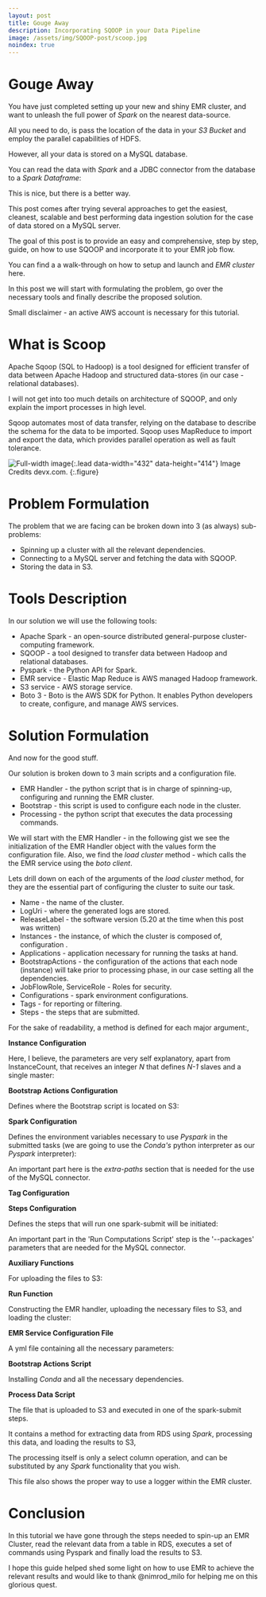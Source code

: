 ```yaml
---
layout: post
title: Gouge Away
description: Incorporating SQOOP in your Data Pipeline
image: /assets/img/SQOOP-post/scoop.jpg
noindex: true
---
```


# Gouge Away

You have just completed setting up your new and shiny EMR cluster, and want to unleash the full power of _Spark_ on the nearest data-source.

All you need to do, is pass the location of the data in your _S3 Bucket_ and employ the parallel capabilities of HDFS.

However, all your data is stored on a MySQL database.

You can read the data with _Spark_ and a JDBC connector from the database to a _Spark Dataframe_:

<script src="https://gist.github.com/wolfenfeld/44bbc180a022dac7aa1cd85a6e56217d.js">
</script>

This is nice, but there is a better way.

This post comes after trying several approaches to get the easiest, cleanest, scalable and best performing data ingestion solution for the case of data stored on a MySQL server.

The goal of this post is to provide an easy and comprehensive, step by step, guide, on how to use SQOOP and incorporate it to your EMR job flow.

You can find a a walk-through on how to setup and launch and _EMR cluster_ here.

In this post we will start with formulating the problem, go over the necessary tools and finally describe the proposed solution.

Small disclaimer - an active AWS account is necessary for this tutorial.

# What is Scoop

Apache Sqoop (SQL to Hadoop) is a tool designed for efficient transfer of data between Apache Hadoop and structured data-stores (in our case - relational databases).

I will not get into too much details on architecture of SQOOP, and only explain the import processes in high level.

Sqoop automates most of data transfer, relying on the database to describe the schema for the data to be imported. Sqoop uses MapReduce to import and export the data, which provides parallel operation as well as fault tolerance.

![Full-width image](https://wolfenfeld.github.io/jewpyter/assets/img/SQOOP-post/sqoop-arch.png){:.lead data-width="432" data-height="414"} Image Credits devx.com. {:.figure}

# Problem Formulation

The problem that we are facing can be broken down into 3 (as always) sub-problems:

- Spinning up a cluster with all the relevant dependencies.
- Connecting to a MySQL server and fetching the data with SQOOP.
- Storing the data in S3.

# Tools Description

In our solution we will use the following tools:

- Apache Spark - an open-source distributed general-purpose cluster-computing framework.
- SQOOP - a tool designed to transfer data between Hadoop and relational databases.
- Pyspark - the Python API for Spark.
- EMR service - Elastic Map Reduce is AWS managed Hadoop framework.
- S3 service - AWS storage service.
- Boto 3 - Boto is the AWS SDK for Python. It enables Python developers to create, configure, and manage AWS services.

# Solution Formulation

And now for the good stuff.

Our solution is broken down to 3 main scripts and a configuration file.

- EMR Handler - the python script that is in charge of spinning-up, configuring and running the EMR cluster.
- Bootstrap - this script is used to configure each node in the cluster.
- Processing - the python script that executes the data processing commands.

We will start with the EMR Handler - in the following gist we see the initialization of the EMR Handler object with the values form the configuration file. Also, we find the _load cluster_ method - which calls the the EMR service using the _boto client_.

<script src="https://gist.github.com/wolfenfeld/7920ff08c4e1e0d4274f752be1a40050.js">
</script>

Lets drill down on each of the arguments of the _load cluster_ method, for they are the essential part of configuring the cluster to suite our task.

- Name - the name of the cluster.
- LogUri - where the generated logs are stored.
- ReleaseLabel - the software version (5.20 at the time when this post was written)
- Instances - the instance, of which the cluster is composed of, configuration .
- Applications - application necessary for running the tasks at hand.
- BootstrapActions - the configuration of the actions that each node (instance) will take prior to processing phase, in our case setting all the dependencies.
- JobFlowRole, ServiceRole - Roles for security.
- Configurations - spark environment configurations.
- Tags - for reporting or filtering.
- Steps - the steps that are submitted.

For the sake of readability, a method is defined for each major argument:,

**Instance Configuration**

Here, I believe, the parameters are very self explanatory, apart from InstanceCount, that receives an integer _N_ that defines _N-1_ slaves and a single master:

<script src="https://gist.github.com/wolfenfeld/e86dcd95f13346a4efd01478ee762a48.js">
</script>

**Bootstrap Actions Configuration**

Defines where the Bootstrap script is located on S3:

<script src="https://gist.github.com/wolfenfeld/09c152c3faa8c7151dd304be18cc1538.js">
</script>

**Spark Configuration**

Defines the environment variables necessary to use _Pyspark_ in the submitted tasks (we are going to use the _Conda's_ python interpreter as our _Pyspark_ interpreter):

<script src="https://gist.github.com/wolfenfeld/99302e69de33e49901990c7a48c6033f.js">
</script>

An important part here is the _extra-paths_ section that is needed for the use of the MySQL connector.

**Tag Configuration**

<script src="https://gist.github.com/wolfenfeld/41a42255bd145f23183cbd46331cfc77.js">
</script>

**Steps Configuration**

Defines the steps that will run one spark-submit will be initiated:

<script src="https://gist.github.com/wolfenfeld/03814c02499f44b48b722379ab3900fd.js">
</script>

An important part in the 'Run Computations Script' step is the '--packages' parameters that are needed for the MySQL connector.

**Auxiliary Functions**

For uploading the files to S3:

<script src="https://gist.github.com/wolfenfeld/72649e2bb2f882d73edbb631f58f095d.js">
</script>

**Run Function**

Constructing the EMR handler, uploading the necessary files to S3, and loading the cluster:

<script src="https://gist.github.com/wolfenfeld/271e6d96e2e6e696147c7562adae3c20.js">
</script>

**EMR Service Configuration File**

A yml file containing all the necessary parameters:

<script src="https://gist.github.com/wolfenfeld/a9459158a98f191c338e7aaa17c4e26e.js">
</script>

**Bootstrap Actions Script**

Installing _Conda_ and all the necessary dependencies.

<script src="https://gist.github.com/wolfenfeld/1a41bc595d21ed1f71421344d27e1360.js">
</script>

**Process Data Script**

The file that is uploaded to S3 and executed in one of the spark-submit steps.

It contains a method for extracting data from RDS using _Spark_, processing this data, and loading the results to S3,

The processing itself is only a select column operation, and can be substituted by any _Spark_ functionality that you wish.

This file also shows the proper way to use a logger within the EMR cluster.

<script src="https://gist.github.com/wolfenfeld/05c26adec1f6b5185da08e9317ffc74e.js">
</script>

# Conclusion

In this tutorial we have gone through the steps needed to spin-up an EMR Cluster, read the relevant data from a table in RDS, executes a set of commands using Pyspark and finally load the results to S3.

I hope this guide helped shed some light on how to use EMR to achieve the relevant results and would like to thank @nimrod_milo for helping me on this glorious quest.
